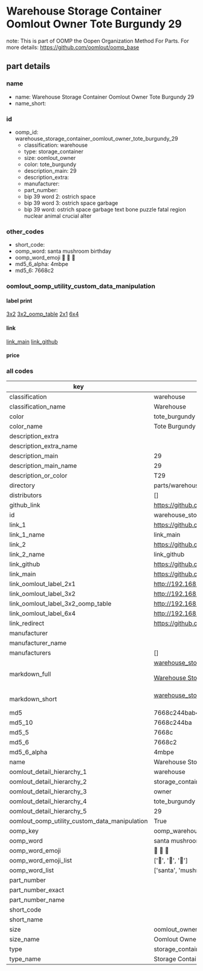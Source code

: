 # Warehouse Storage Container Oomlout Owner Tote Burgundy 29  

note: This is part of OOMP the Oopen Organization Method For Parts. For more details: https://github.com/oomlout/oomp_base

##  part details
  







### name
* name: Warehouse Storage Container Oomlout Owner Tote Burgundy 29
* name_short: 
### id
* oomp_id: warehouse_storage_container_oomlout_owner_tote_burgundy_29
  * classification: warehouse
  * type: storage_container
  * size: oomlout_owner
  * color: tote_burgundy
  * description_main: 29
  * description_extra: 
  * manufacturer: 
  * part_number: 
  * bip 39 word 2: ostrich space
  * bip 39 word 3: ostrich space garbage
  * bip 39 word: ostrich space garbage text bone puzzle fatal region nuclear animal crucial alter

### other_codes
* short_code: 
* oomp_word: santa mushroom birthday
* oomp_word_emoji :santa: :mushroom: :birthday:
* md5_6_alpha: 4mbpe
* md5_6: 7668c2






### oomlout_oomp_utility_custom_data_manipulation
#### label print
[3x2](http://192.168.1.245:1112/?label=oomp%204mbpe)
[3x2_oomp_table](http://192.168.1.108:1112/?label=oomp%204mbpe)
[2x1](http://192.168.1.242:1112/?label=oomp%204mbpe)
[6x4](http://192.168.1.55:1112/?label=oomp%204mbpe)    

#### link

[link_main](https://github.com/oomlout/oomlout_oomp_version_1_messy/tree/main/parts/warehouse_storage_container_oomlout_owner_tote_burgundy_29) [link_github](https://github.com/oomlout/oomlout_oomp_version_1_messy/tree/main/parts/warehouse_storage_container_oomlout_owner_tote_burgundy_29)                             

#### price







### all codes 
| key | value |  
| --- | --- |  
| classification | warehouse |  
| classification_name | Warehouse |  
| color | tote_burgundy |  
| color_name | Tote Burgundy |  
| description_extra |  |  
| description_extra_name |  |  
| description_main | 29 |  
| description_main_name | 29 |  
| description_or_color | T29 |  
| directory | parts/warehouse_storage_container_oomlout_owner_tote_burgundy_29 |  
| distributors | [] |  
| github_link | https://github.com/oomlout/oomlout_oomp_part_src/tree/main/parts/warehouse_storage_container_oomlout_owner_tote_burgundy_29 |  
| id | warehouse_storage_container_oomlout_owner_tote_burgundy_29 |  
| link_1 | https://github.com/oomlout/oomlout_oomp_version_1_messy/tree/main/parts/warehouse_storage_container_oomlout_owner_tote_burgundy_29 |  
| link_1_name | link_main |  
| link_2 | https://github.com/oomlout/oomlout_oomp_version_1_messy/tree/main/parts/warehouse_storage_container_oomlout_owner_tote_burgundy_29 |  
| link_2_name | link_github |  
| link_github | https://github.com/oomlout/oomlout_oomp_version_1_messy/tree/main/parts/warehouse_storage_container_oomlout_owner_tote_burgundy_29 |  
| link_main | https://github.com/oomlout/oomlout_oomp_version_1_messy/tree/main/parts/warehouse_storage_container_oomlout_owner_tote_burgundy_29 |  
| link_oomlout_label_2x1 | http://192.168.1.242:1112/?label=oomp%204mbpe |  
| link_oomlout_label_3x2 | http://192.168.1.245:1112/?label=oomp%204mbpe |  
| link_oomlout_label_3x2_oomp_table | http://192.168.1.108:1112/?label=oomp%204mbpe |  
| link_oomlout_label_6x4 | http://192.168.1.55:1112/?label=oomp%204mbpe |  
| link_redirect | https://github.com/oomlout/oomlout_oomp_version_1_messy/tree/main/parts/warehouse_storage_container_oomlout_owner_tote_burgundy_29 |  
| manufacturer |  |  
| manufacturer_name |  |  
| manufacturers | [] |  
| markdown_full | [warehouse_storage_container_oomlout_owner_tote_burgundy_29](none)<br>[](none)<br>[Warehouse Storage Container Oomlout Owner Tote Burgundy 29](none)<br><br> |  
| markdown_short | [warehouse_storage_container_oomlout_owner_tote_burgundy_29](none)<br><br> |  
| md5 | 7668c244bab48a72bb8cadfabf3414e7 |  
| md5_10 | 7668c244ba |  
| md5_5 | 7668c |  
| md5_6 | 7668c2 |  
| md5_6_alpha | 4mbpe |  
| name | Warehouse Storage Container Oomlout Owner Tote Burgundy 29 |  
| oomlout_detail_hierarchy_1 | warehouse |  
| oomlout_detail_hierarchy_2 | storage_container |  
| oomlout_detail_hierarchy_3 | owner |  
| oomlout_detail_hierarchy_4 | tote_burgundy |  
| oomlout_detail_hierarchy_5 | 29 |  
| oomlout_oomp_utility_custom_data_manipulation | True |  
| oomp_key | oomp_warehouse_storage_container_oomlout_owner_tote_burgundy_29 |  
| oomp_word | santa mushroom birthday |  
| oomp_word_emoji | :santa: :mushroom: :birthday: |  
| oomp_word_emoji_list | [':santa:', ':mushroom:', ':birthday:'] |  
| oomp_word_list | ['santa', 'mushroom', 'birthday'] |  
| part_number |  |  
| part_number_exact |  |  
| part_number_name |  |  
| short_code |  |  
| short_name |  |  
| size | oomlout_owner |  
| size_name | Oomlout Owner |  
| type | storage_container |  
| type_name | Storage Container |  
